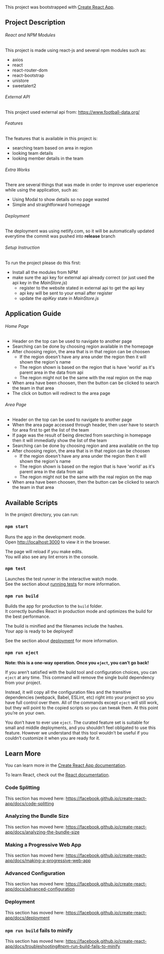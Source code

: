 This project was bootstrapped with [Create React App](https://github.com/facebook/create-react-app).

## Project Description
###### React and NPM Modules
This project is made using react-js and several npm modules such as:
 - axios
 - react
 - react-router-dom
 - react-bootstrap
 - unistore
 - sweetalert2

###### External API
This project used external api from: 
https://www.football-data.org/

###### Features
The features that is available in this project is:
 - searching team based on area in region
 - looking team details
 - looking member details in the team

###### Extra Works
There are several things that was made in order to improve user experience while using the application, such as:
 - Using Modal to show details so no page wasted
 - Simple and straightforward homepage

###### Deployment
The deployment was using netlify.com, so it will be automatically updated everytime the commit was pushed into **release** branch

###### Setup Instruction
To run the project please do this first:
 - Install all the modules from NPM
 - make sure the api key for external api already correct (or just used the api key in the *MainStore.js*)
   - register to the website stated in external api to get the api key
   - api key will be sent to your email after register
   - update the *apiKey* state in *MainStore.js*

## Application Guide
###### Home Page
 - Header on the top can be used to navigate to another page
 - Searching can be done by choosing region available in the homepage
 - After choosing region, the area that is in that region can be choosen
   - If the region doesn't have any area under the region then it will shown the region's name
   - The region shown is based on the region that is have 'world' as it's parent area in the data from api
   - The region might not be the same with the real region on the map
 - When area have been choosen, then the button can be clicked to search the team in that area
 - The click on button will redirect to the area page

###### Area Page
 - Header on the top can be used to navigate to another page
 - When the area page accessed through header, then user have to search for area first to get the list of the team
 - If page was the result of being directed from searching in homepage then it will immediatly show the list of the team
 - Searching can be done by choosing region and area available on the top
 - After choosing region, the area that is in that region can be choosen
   - If the region doesn't have any area under the region then it will shown the region's name
   - The region shown is based on the region that is have 'world' as it's parent area in the data from api
   - The region might not be the same with the real region on the map
 - When area have been choosen, then the button can be clicked to search the team in that area

## Available Scripts

In the project directory, you can run:

### `npm start`

Runs the app in the development mode.<br />
Open [http://localhost:3000](http://localhost:3000) to view it in the browser.

The page will reload if you make edits.<br />
You will also see any lint errors in the console.

### `npm test`

Launches the test runner in the interactive watch mode.<br />
See the section about [running tests](https://facebook.github.io/create-react-app/docs/running-tests) for more information.

### `npm run build`

Builds the app for production to the `build` folder.<br />
It correctly bundles React in production mode and optimizes the build for the best performance.

The build is minified and the filenames include the hashes.<br />
Your app is ready to be deployed!

See the section about [deployment](https://facebook.github.io/create-react-app/docs/deployment) for more information.

### `npm run eject`

**Note: this is a one-way operation. Once you `eject`, you can’t go back!**

If you aren’t satisfied with the build tool and configuration choices, you can `eject` at any time. This command will remove the single build dependency from your project.

Instead, it will copy all the configuration files and the transitive dependencies (webpack, Babel, ESLint, etc) right into your project so you have full control over them. All of the commands except `eject` will still work, but they will point to the copied scripts so you can tweak them. At this point you’re on your own.

You don’t have to ever use `eject`. The curated feature set is suitable for small and middle deployments, and you shouldn’t feel obligated to use this feature. However we understand that this tool wouldn’t be useful if you couldn’t customize it when you are ready for it.

## Learn More

You can learn more in the [Create React App documentation](https://facebook.github.io/create-react-app/docs/getting-started).

To learn React, check out the [React documentation](https://reactjs.org/).

### Code Splitting

This section has moved here: https://facebook.github.io/create-react-app/docs/code-splitting

### Analyzing the Bundle Size

This section has moved here: https://facebook.github.io/create-react-app/docs/analyzing-the-bundle-size

### Making a Progressive Web App

This section has moved here: https://facebook.github.io/create-react-app/docs/making-a-progressive-web-app

### Advanced Configuration

This section has moved here: https://facebook.github.io/create-react-app/docs/advanced-configuration

### Deployment

This section has moved here: https://facebook.github.io/create-react-app/docs/deployment

### `npm run build` fails to minify

This section has moved here: https://facebook.github.io/create-react-app/docs/troubleshooting#npm-run-build-fails-to-minify
